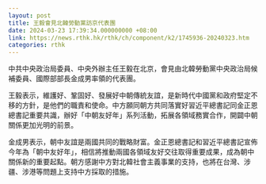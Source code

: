 ```yaml
---
layout: post
title: 王毅會見北韓勞動黨訪京代表團
date: 2024-03-23 17:39:34.000000000 +08:00
link: https://news.rthk.hk/rthk/ch/component/k2/1745936-20240323.htm
categories: rthk
---
```


中共中央政治局委員、中央外辦主任王毅在北京，會見由北韓勞動黨中央政治局候補委員、國際部部長金成男率領的代表團。

王毅表示，維護好、鞏固好、發展好中朝傳統友誼，是新時代中國黨和政府堅定不移的方針，是他們的職責和使命。中方願同朝方共同落實好習近平總書記同金正恩總書記重要共識，辦好「中朝友好年」系列活動，拓展各領域務實合作，開闢中朝關係更加光明的前景。

金成男表示，朝中友誼是兩國共同的戰略財富。金正恩總書記和習近平總書記宣佈今年為「朝中友好年」，相信將推動兩國各領域友好交往取得重要成果，成為朝中關係新的重要起點。朝方感謝中方對北韓社會主義事業的支持，也將在台灣、涉疆、涉港等問題上支持中方採取的措施。
